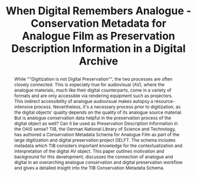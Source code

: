 ---
abstract: 'While ""Digitization is not Digital Preservation"", the two processes are
  often closely connected. This is especially true for audiovisual (AV), where the
  analogue materials, much like their digital counterparts, come in a variety of formats
  and are only accessible via rendering equipment such as projectors. This indirect
  accessibility of analogue audiovisual makes autopsy a resource-intensive process.
  Nevertheless, it''s a necessary process prior to digitization, as the digital objects''
  quality depends on the quality of its analogue source material. But is analogue
  conservation data helpful in the preservation process of the digital object as well?
  Can it be used as Preservation Description Information in the OAIS sense?

  TIB, the German National Library of Science and Technology, has authored a Conservation
  Metadata Schema for Analogue Film as part of the large digitization and digital
  preservation project DELFT. The schema includes metadata which TIB considers important
  knowledge for the contextualization and interpretation of the digital AV object.
  This paper outlines motivation and background for this development, discusses the
  connection of analogue and digital in an overarching analogue conservation and digital
  preservation workflow and gives a detailed insight into the TIB Conservation Metadata
  Schema.

  '
creators:
- Lindlar, Michelle
- Friedrich, Merle
- Reiche, Miriam
date: null
document_url: https://services.phaidra.univie.ac.at/api/object/o:1424944/download
grand_parent: iPRES
institutions:
- TIB - German National Library of Science and Technology
keywords:
- audiovisual preservation
- conservation metadata
- preservation description information
landing_page_url: https://phaidra.univie.ac.at/o:1424944
language: eng
layout: publication
license: CC BY 4.0 International
notes_url: null
parent: iPRES 2021
publication_type: paper
size: 803489
slides_url: null
source_name: iPRES
stream_url: null
title: When Digital Remembers Analogue - Conservation Metadata for Analogue Film as
  Preservation Description Information in a Digital Archive
year: 2021
---